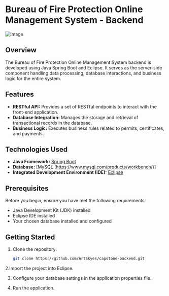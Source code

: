 # Bureau of Fire Protection Online Management System - Backend

![image](https://github.com/ArtSkyes/caps-backend/assets/89622081/da522a31-3b0a-47a8-a39a-7c7df9dda3db)


## Overview

The Bureau of Fire Protection Online Management System backend is developed using Java Spring Boot and Eclipse. It serves as the server-side component handling data processing, database interactions, and business logic for the entire system.

## Features

- **RESTful API:** Provides a set of RESTful endpoints to interact with the front-end application.
- **Database Integration:** Manages the storage and retrieval of transactional records in the database.
- **Business Logic:** Executes business rules related to permits, certificates, and payments.

## Technologies Used

- **Java Framework:** [Spring Boot](https://spring.io/projects/spring-boot)
- **Database:** [MySQL  (https://www.mysql.com/products/workbench/)]
- **Integrated Development Environment (IDE):** [Eclipse](https://www.eclipse.org/)

## Prerequisites

Before you begin, ensure you have met the following requirements:

- Java Development Kit (JDK) installed
- Eclipse IDE installed
- Your chosen database installed and configured

## Getting Started

1. Clone the repository:

   ```bash
   git clone https://github.com/ArtSkyes/capstone-backend.git

2.Import the project into Eclipse.

3. Configure your database settings in the application properties file.

4. Run the application.
